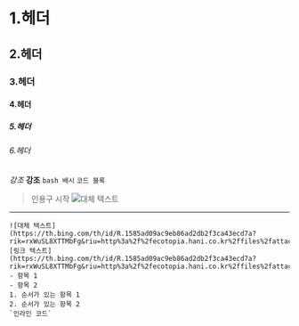 # 1.헤더
## 2.헤더
### 3.헤더
#### 4.헤더
##### 5.헤더
###### 6.헤더
*강조*
**강조**
```bash 배시```
`코드 블록`
>인용구 시작 
![대체 텍스트]()
---
```
![대체 텍스트](https://th.bing.com/th/id/R.1585ad09ac9eb86ad2db2f3ca43ecd7a?rik=rxWuSL8XTTMbFg&riu=http%3a%2f%2fecotopia.hani.co.kr%2ffiles%2fattach%2fimages%2f69%2f617%2f331%2f01530782_R_0.JPG&ehk=FKW6KB5OSv4w3KaVcuyKBE7ZL1HzxyXTTzKuNveSIow%3d&risl=&pid=ImgRaw&r=0)
[링크 텍스트](https://th.bing.com/th/id/R.1585ad09ac9eb86ad2db2f3ca43ecd7a?rik=rxWuSL8XTTMbFg&riu=http%3a%2f%2fecotopia.hani.co.kr%2ffiles%2fattach%2fimages%2f69%2f617%2f331%2f01530782_R_0.JPG&ehk=FKW6KB5OSv4w3KaVcuyKBE7ZL1HzxyXTTzKuNveSIow%3d&risl=&pid=ImgRaw&r=0)
- 항목 1
- 항목 2
1. 순서가 있는 항목 1
2. 순서가 있는 항목 2
`인라인 코드`
